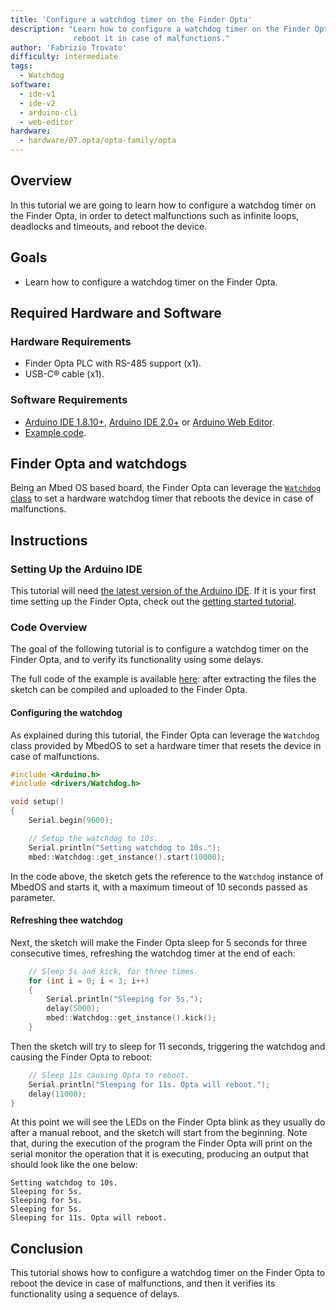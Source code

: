 ```yaml
---
title: 'Configure a watchdog timer on the Finder Opta'
description: "Learn how to configure a watchdog timer on the Finder Opta to
              reboot it in case of malfunctions."
author: 'Fabrizio Trovato'
difficulty: intermediate
tags:
  - Watchdog
software:
  - ide-v1
  - ide-v2
  - arduino-cli
  - web-editor
hardware:
  - hardware/07.opta/opta-family/opta
---
```


## Overview

In this tutorial we are going to learn how to configure a watchdog timer on the
Finder Opta, in order to detect malfunctions such as infinite loops, deadlocks
and timeouts, and reboot the device.

## Goals

* Learn how to configure a watchdog timer on the Finder Opta.

## Required Hardware and Software

### Hardware Requirements

* Finder Opta PLC with RS-485 support (x1).
* USB-C® cable (x1).

### Software Requirements

* [Arduino IDE 1.8.10+](https://www.arduino.cc/en/software), [Arduino IDE
2.0+](https://www.arduino.cc/en/software) or [Arduino Web
Editor](https://create.arduino.cc/editor).
* [Example code](assets/OptaWatchdog.zip).

## Finder Opta and watchdogs

Being an Mbed OS based board, the Finder Opta can leverage the [`Watchdog`
class](https://os.mbed.com/docs/mbed-os/v6.16/apis/watchdog.html) to set a
hardware watchdog timer that reboots the device in case of malfunctions.

## Instructions

### Setting Up the Arduino IDE

This tutorial will need [the latest version of the Arduino
IDE](https://www.arduino.cc/en/software). If it is your first time setting up
the Finder Opta, check out the [getting started
tutorial](/tutorials/opta/getting-started).

### Code Overview

The goal of the following tutorial is to configure a watchdog timer on the
Finder Opta, and to verify its functionality using some delays.

The full code of the example is available [here](assets/OptaWatchdog.zip):
after extracting the files the sketch can be compiled and uploaded to the
Finder Opta.

#### Configuring the watchdog

As explained during this tutorial, the Finder Opta can leverage the `Watchdog`
class provided by MbedOS to set a hardware timer that resets the device in case
of malfunctions.

```cpp
#include <Arduino.h>
#include <drivers/Watchdog.h>

void setup()
{
    Serial.begin(9600);

    // Setup the watchdog to 10s.
    Serial.println("Setting watchdog to 10s.");
    mbed::Watchdog::get_instance().start(10000);
```

In the code above, the sketch gets the reference to the `Watchdog` instance of
MbedOS and starts it, with a maximum timeout of 10 seconds passed as parameter.

#### Refreshing thee watchdog

Next, the sketch will make the Finder Opta sleep for 5 seconds for three
consecutive times, refreshing the watchdog timer at the end of each:

```cpp
    // Sleep 5s and kick, for three times.
    for (int i = 0; i < 3; i++)
    {
        Serial.println("Sleeping for 5s.");
        delay(5000);
        mbed::Watchdog::get_instance().kick();
    }
```

Then the sketch will try to sleep for 11 seconds, triggering the watchdog and
causing the Finder Opta to reboot:

```cpp
    // Sleep 11s causing Opta to reboot.
    Serial.println("Sleeping for 11s. Opta will reboot.");
    delay(11000);
}
```

At this point we will see the LEDs on the Finder Opta blink as they usually do
after a manual reboot, and the sketch will start from the beginning. Note that,
during the execution of the program the Finder Opta will print on the serial
monitor the operation that it is executing, producing an output that should
look like the one below:

```text
Setting watchdog to 10s.
Sleeping for 5s.
Sleeping for 5s.
Sleeping for 5s.
Sleeping for 11s. Opta will reboot.
```

## Conclusion

This tutorial shows how to configure a watchdog timer on the Finder Opta to
reboot the device in case of malfunctions, and then it verifies its
functionality using a sequence of delays.
